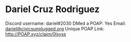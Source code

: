 # Dariel Cruz Rodriguez

Discord username: dariel#2030
DMed a POAP: Yes
Email: dariel@civicsunplugged.org
Unique POAP Link: http://POAP.xyz/claim/0lsyss